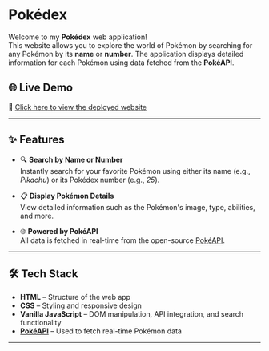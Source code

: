 # Pokédex

Welcome to my **Pokédex** web application!  
This website allows you to explore the world of Pokémon by searching for any Pokémon by its **name** or **number**. The application displays detailed information for each Pokémon using data fetched from the **PokéAPI**.

## 🌐 Live Demo

🔗 [Click here to view the deployed website](#pokedex-afzaldev.vercel.app)  
<!-- Replace the '#' above with your actual deployment link -->

---

## ✨ Features

- 🔍 **Search by Name or Number**  
  Instantly search for your favorite Pokémon using either its name (e.g., *Pikachu*) or its Pokédex number (e.g., *25*).

- 📋 **Display Pokémon Details**  
  View detailed information such as the Pokémon's image, type, abilities, and more.

- 🌐 **Powered by PokéAPI**  
  All data is fetched in real-time from the open-source [PokéAPI](https://pokeapi.co/).

---

## 🛠️ Tech Stack

- **HTML** – Structure of the web app  
- **CSS** – Styling and responsive design  
- **Vanilla JavaScript** – DOM manipulation, API integration, and search functionality  
- **[PokéAPI](https://pokeapi.co/)** – Used to fetch real-time Pokémon data

---
